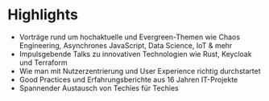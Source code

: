 # Highlights


- Vorträge rund um hochaktuelle und Evergreen-Themen wie Chaos Engineering, Asynchrones JavaScript, Data Science, IoT & mehr
- Impulsgebende Talks zu innovativen Technologien wie Rust, Keycloak und Terraform
- Wie man mit Nutzerzentrierung und User Experience richtig durchstartet
- Good Practices und Erfahrungsberichte aus 16 Jahren IT-Projekte
- Spannender Austausch von Techies für Techies
